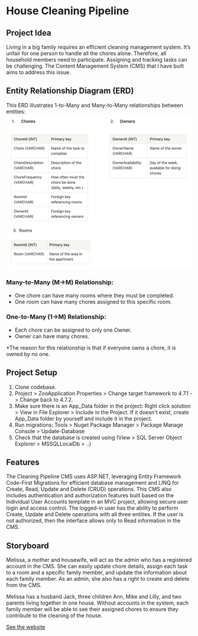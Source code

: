 # House Cleaning Pipeline
## Project Idea
Living in a big family requires an efficient cleaning management system. It’s unfair for one person to handle all the chores alone. Therefore, all household members need to participate. Assigning and tracking tasks can be challenging. The Content Management System (CMS) that I have built aims to address this issue.

## Entity Relationship Diagram (ERD)
This ERD illustrates 1-to-Many and Many-to-Many relationships between entities:
<img src="./erd.png" alt="database design" width="600"/>

### Many-to-Many (M→M) Relationship:
- One chore can have many rooms where they must be completed. 
- One room can have many chores assigned to this specific room.

### One-to-Many (1→M) Relationship:
- Each chore can be assigned to only one Owner. 
- Owner can have many chores.

*The reason for this relationship is that if everyone owns a chore, it is owned by no one.

## Project Setup
1. Clone codebase.
2. Project > ZooApplication Properties > Change target framework to 4.7.1 -> Change back to 4.7.2.
3. Make sure there is an App_Data folder in the project: Right click solution > View in File Explorer > Include in the Project. If it doesn't exist, create App_Data folder by yourself and include it in the project.
4. Run migrations: Tools > Nuget Package Manager > Package Manage Console > Update-Database
5. Check that the database is created using (View > SQL Server Object Explorer > MSSQLLocalDb > ..)

## Features
The Cleaning Pipeline CMS uses ASP.NET, leveraging Entity Framework Code-First Migrations for efficient database management and LINQ for Create, Read, Update and Delete (CRUD) operations. This CMS also includes authentication and authorization features built based on the Individual User Accounts template in an MVC project, allowing secure user login and access control. The logged-in user has the ability to perform Create, Update and Delete operations with all three entities. If the user is not authorized, then the interface allows only to Read information in the CMS.

## Storyboard
Melissa, a mother and housewife, will act as the admin who has a registered account in the CMS. She can easily update chore details, assign each task to a room and a specific family member, and update the information about each family member. As an admin, she also has a right to create and delete from the CMS. 

Melissa has a husband Jack, three children Ann, Mike and Lilly, and two parents living together in one house. Without accounts in the system, each family member will be able to see their assigned chores to ensure they contribute to the cleaning of the house.

[See the website](https://drive.google.com/file/d/1EFiJxQjHCf7YBdmAe1DS-ddx0qdtt0nz/view?usp=share_link)
